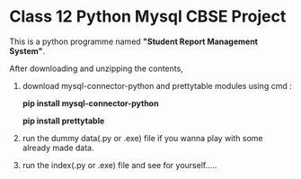# Class 12 Python Mysql CBSE Project
This is a python programme named **"Student Report Management System"**.

After downloading and unzipping the contents,
1) download mysql-connector-python and prettytable modules using cmd :

    **pip install mysql-connector-python**
    
    **pip install prettytable**
2) run the dummy data(.py or .exe) file if you wanna play with some already made data.
3) run the index(.py or .exe) file and see for yourself.....
